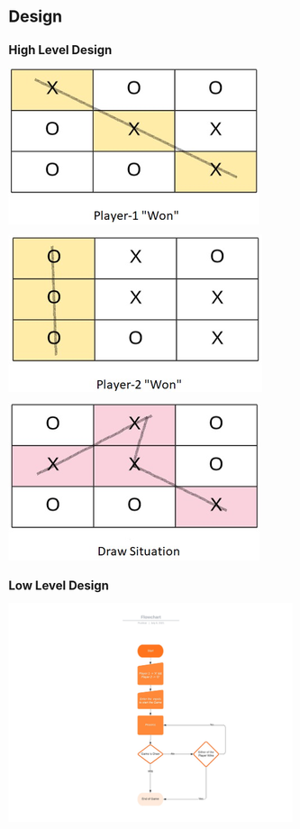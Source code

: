 # Design

## High Level Design 

![Behavioural Diagram_Player 1 won](https://github.com/2015pushkar/C-mini-Project-303459-LTTS/blob/branch1_for_test_01/2_Design/Player1%20won.jpeg)

![Behavioural Diagram_Player 2 won](https://github.com/2015pushkar/C-mini-Project-303459-LTTS/blob/branch1_for_test_01/2_Design/Player2%20won.jpeg)

![Behavioural Diagram_Player Draw](https://github.com/2015pushkar/C-mini-Project-303459-LTTS/blob/branch1_for_test_01/2_Design/Draw.jpeg)

## Low Level Design 

![Behavioural Diagram](https://github.com/2015pushkar/C-mini-Project-303459-LTTS/blob/branch1_for_test_01/1_Requirements/Flowchart.jpeg)


